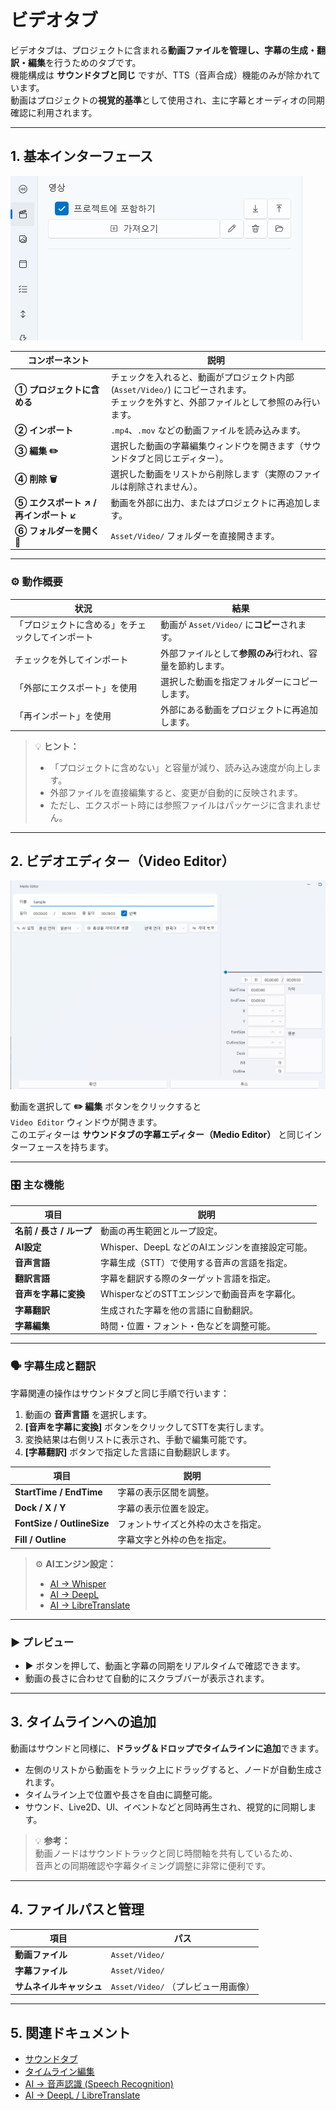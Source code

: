 # ビデオタブ

ビデオタブは、プロジェクトに含まれる**動画ファイルを管理し、字幕の生成・翻訳・編集**を行うためのタブです。  
機能構成は **サウンドタブと同じ** ですが、TTS（音声合成）機能のみが除かれています。  
動画はプロジェクトの**視覚的基準**として使用され、主に字幕とオーディオの同期確認に利用されます。

---

## 1. 基本インターフェース

![video-main](../images/video-main.png)

| コンポーネント | 説明 |
|----------------|------|
| **① プロジェクトに含める** | チェックを入れると、動画がプロジェクト内部 (`Asset/Video/`) にコピーされます。<br>チェックを外すと、外部ファイルとして参照のみ行います。 |
| **② インポート** | `.mp4`、`.mov` などの動画ファイルを読み込みます。 |
| **③ 編集 ✏️** | 選択した動画の字幕編集ウィンドウを開きます（サウンドタブと同じエディター）。 |
| **④ 削除 🗑️** | 選択した動画をリストから削除します（実際のファイルは削除されません）。 |
| **⑤ エクスポート ↗ / 再インポート ↙** | 動画を外部に出力、またはプロジェクトに再追加します。 |
| **⑥ フォルダーを開く 📂** | `Asset/Video/` フォルダーを直接開きます。 |

---

### ⚙️ 動作概要

| 状況 | 結果 |
|------|------|
| 「プロジェクトに含める」をチェックしてインポート | 動画が `Asset/Video/` に**コピー**されます。 |
| チェックを外してインポート | 外部ファイルとして**参照のみ**行われ、容量を節約します。 |
| 「外部にエクスポート」を使用 | 選択した動画を指定フォルダーにコピーします。 |
| 「再インポート」を使用 | 外部にある動画をプロジェクトに再追加します。 |

> 💡 **ヒント：**  
> - 「プロジェクトに含めない」と容量が減り、読み込み速度が向上します。  
> - 外部ファイルを直接編集すると、変更が自動的に反映されます。  
> - ただし、エクスポート時には参照ファイルはパッケージに含まれません。

---

## 2. ビデオエディター（Video Editor）

![video-editor](../images/video-editor.png)

動画を選択して **✏️ 編集** ボタンをクリックすると  
`Video Editor` ウィンドウが開きます。  
このエディターは **サウンドタブの字幕エディター（Medio Editor）** と同じインターフェースを持ちます。

---

### 🎛️ 主な機能

| 項目 | 説明 |
|------|------|
| **名前 / 長さ / ループ** | 動画の再生範囲とループ設定。 |
| **AI設定** | Whisper、DeepL などのAIエンジンを直接設定可能。 |
| **音声言語** | 字幕生成（STT）で使用する音声の言語を指定。 |
| **翻訳言語** | 字幕を翻訳する際のターゲット言語を指定。 |
| **音声を字幕に変換** | WhisperなどのSTTエンジンで動画音声を字幕化。 |
| **字幕翻訳** | 生成された字幕を他の言語に自動翻訳。 |
| **字幕編集** | 時間・位置・フォント・色などを調整可能。 |

---

### 🗣️ 字幕生成と翻訳

字幕関連の操作はサウンドタブと同じ手順で行います：

1. 動画の **音声言語** を選択します。  
2. **[音声を字幕に変換]** ボタンをクリックしてSTTを実行します。  
3. 変換結果は右側リストに表示され、手動で編集可能です。  
4. **[字幕翻訳]** ボタンで指定した言語に自動翻訳します。

| 項目 | 説明 |
|------|------|
| **StartTime / EndTime** | 字幕の表示区間を調整。 |
| **Dock / X / Y** | 字幕の表示位置を設定。 |
| **FontSize / OutlineSize** | フォントサイズと外枠の太さを指定。 |
| **Fill / Outline** | 字幕文字と外枠の色を指定。 |

> ⚙️ **AIエンジン設定：**  
> - [AI → Whisper](../ai/whisper.md)  
> - [AI → DeepL](../ai/deepl.md)  
> - [AI → LibreTranslate](../ai/libretranslate.md)

---

### ▶️ プレビュー

- ▶ ボタンを押して、動画と字幕の同期をリアルタイムで確認できます。  
- 動画の長さに合わせて自動的にスクラブバーが表示されます。  

---

## 3. タイムラインへの追加

動画はサウンドと同様に、**ドラッグ＆ドロップでタイムラインに追加**できます。

- 左側のリストから動画をトラック上にドラッグすると、ノードが自動生成されます。  
- タイムライン上で位置や長さを自由に調整可能。  
- サウンド、Live2D、UI、イベントなどと同時再生され、視覚的に同期します。

> 💡 **参考：**  
> 動画ノードはサウンドトラックと同じ時間軸を共有しているため、  
> 音声との同期確認や字幕タイミング調整に非常に便利です。

---

## 4. ファイルパスと管理

| 項目 | パス |
|------|------|
| **動画ファイル** | `Asset/Video/` |
| **字幕ファイル** | `Asset/Video/` |
| **サムネイルキャッシュ** | `Asset/Video/` （プレビュー用画像） |

---

## 5. 関連ドキュメント

- [サウンドタブ](sound.md)  
- [タイムライン編集](timeline.md)  
- [AI → 音声認識 (Speech Recognition)](../ai/speechRecognition.md)  
- [AI → DeepL / LibreTranslate](../ai/deepl.md)  
